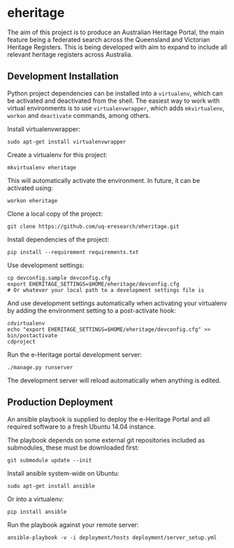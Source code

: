 eheritage
=========
The aim of this project is to produce an Australian Heritage Portal, the main feature being a federated search across the Queensland and Victorian Heritage Registers. This is being developed with aim to expand to include all relevant heritage registers across Australia.


Development Installation
------------------------
Python project dependencies can be installed into a `virtualenv`, which can be activated and deactivated from the shell. The easiest way to work with virtual environments is to use `virtualenvwrapper`, which adds `mkvirtualenv`, `workon` and `deactivate` commands, among others.

Install virtualenvwrapper:

    sudo apt-get install virtualenvwrapper

Create a virtualenv for this project:

    mkvirtualenv eheritage

This will automatically activate the environment. In future, it can be activated using:

    workon eheritage

Clone a local copy of the project:

    git clone https://github.com/uq-eresearch/eheritage.git

Install dependencies of the project:

    pip install --requirement requirements.txt

Use development settings:

    cp devconfig.sample devconfig.cfg
    export EHERITAGE_SETTINGS=$HOME/eheritage/devconfig.cfg
    # Or whatever your local path to a development settings file is

And use development settings automatically when activating your virtualenv by adding the environment setting to a post-activate hook:

    cdvirtualenv
    echo "export EHERITAGE_SETTINGS=$HOME/eheritage/devconfig.cfg" >> bin/postactivate
    cdproject

Run the e-Heritage portal development server:

    ./manage.py runserver

The development server will reload automatically when anything is edited.


Production Deployment
---------------------

An ansible playbook is supplied to deploy the e-Heritage Portal and all required software to a fresh Ubuntu 14.04 instance.

The playbook depends on some external git repositories included as submodules, these must be downloaded first:

    git submodule update --init

Install ansible system-wide on Ubuntu:

    sudo apt-get install ansible

Or into a virtualenv:

    pip install ansible

Run the playbook against your remote server:

    ansible-playbook -v -i deployment/hosts deployment/server_setup.yml
